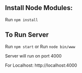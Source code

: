 ## Install Node Modules:

Run `npm install`

## To Run Server

Run `npm start` or Run `node bin/www`

Server will run on port 4000

For Localhost: http://localhost:4000